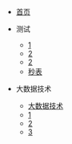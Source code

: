 * [首页](/)


* 测试
  * [1](/测试/1.md)
  * [2](/测试/2.html)
  * [2](/测试/2_1.html)
  * [秒表](/测试/3.html)

* 大数据技术
  * [大数据技术](/大数据技术/大数据技术原理与应用.md)
  * [1](/大数据技术/1.md)
  * [2](/大数据技术/2.md)
  * [3](/大数据技术/3.md)
